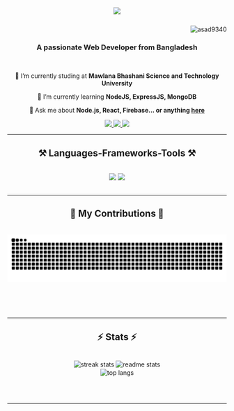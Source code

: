 
<h1 align="center">
    <img src="https://readme-typing-svg.herokuapp.com/?font=Righteous&size=35&center=true&vCenter=true&width=500&height=70&duration=4000&lines=Hi+There!+I'm+Md+Asadul+Islam!;" />
</h1>
<p align="right"> <img src="https://komarev.com/ghpvc/?username=asad9340&label=Profile%20views&color=0e75b6&style=flat" alt="asad9340" /> </p>

<h3 align="center">A passionate Web Developer from Bangladesh</h3>

<br/>

<div align="center">
 
 🔭 I’m currently studing at **Mawlana Bhashani Science and Technology University**
 
 🌱 I’m currently learning **NodeJS, ExpressJS, MongoDB**

💬 Ask me about **Node.js, React, Firebase... or anything [here](https://github.com/Asad9340)**

 </div>
 
<div align="center"> 
  <a href="mailto:asadulimran1999@gmail.com">
    <img src="https://img.shields.io/badge/Gmail-333333?style=for-the-badge&logo=gmail&logoColor=red" />
  </a>
  <a href="https://www.linkedin.com/in/asad9340/" target="_blank">
    <img src="https://img.shields.io/badge/LinkedIn-0077B5?style=for-the-badge&logo=linkedin&logoColor=white" target="_blank" />
  </a>
  <a href="https://github.com/Asad9340" target="_blank">
     <img src="https://img.shields.io/badge/Portfolio-FF5722?style=for-the-badge&logo=todoist&logoColor=white" target="_blank" /> <!-- sqlite, safari, google-chrome are other good icon options -->
  </a>
</div>

 <hr/>
 
<h2 align="center">⚒️ Languages-Frameworks-Tools ⚒️</h2>
<br/>
<div align="center">
    <img src="https://skillicons.dev/icons?i=javascript,react,tailwind,mui,bootstrap,html,css,firebase,github,figma,cpp,git,notion,postman" />
    <img src="https://skillicons.dev/icons?i=nodejs,express,mongodb,c,matlab,bash,java,nextjs,mysql,vscode,arduino,bitbucket" /><br>
</div>

<br/>
<hr/>

<div align="center">
  <h2>🐍 My Contributions 🐍</h2>
  <br>
  <img alt="snake eating my contributions" src="https://raw.githubusercontent.com/asad9340/asad9340/output/github-contribution-grid-snake.svg" />
  
  <br/><br/><br/>
</div>

<hr/>

<h2 align="center">⚡ Stats ⚡</h2>
<br>
<div align=center>
  <img width=390 src="https://github-readme-streak-stats.herokuapp.com/?user=asad9340&count_private=true&theme=react&border_radius=10" alt="streak stats"/>
  <img width=390 src="https://github-readme-stats.vercel.app/api?username=asad9340&count_private=true&show_icons=true&theme=react&rank_icon=github&border_radius=10" alt="readme stats" />
  <br/>
  <img width=325 align="center" src="https://github-readme-stats.vercel.app/api/top-langs?username=asad9340&langs_count=8&layout=compact&theme=react&border_radius=10&size_weight=0.5&count_weight=0.5&exclude_repo=github-readme-stats" alt="top langs" />
</div>

<br/><br/>

<hr/>

<br/>



